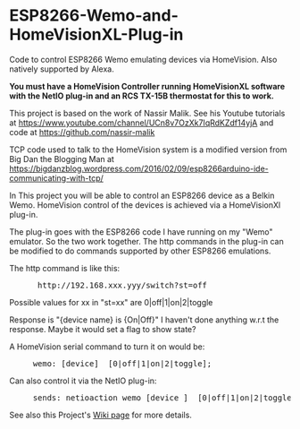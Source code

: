 # ESP8266-Wemo-and-HomeVisionXL-Plug-in

Code to control ESP8266 Wemo emulating devices via HomeVision. Also natively supported by Alexa.

<b>You must have a HomeVision Controller running HomeVisionXL software with the NetIO plug-in and an RCS TX-15B thermostat for this to work.</b>

This project is based on the work of Nassir Malik. See his Youtube tutorials at https://www.youtube.com/channel/UCn8v7OzXk7IqRdKZdf14yjA and code at https://github.com/nassir-malik

TCP code used to talk to the HomeVision system is a modified version from Big Dan the Blogging Man at https://bigdanzblog.wordpress.com/2016/02/09/esp8266arduino-ide-communicating-with-tcp/

In This project you will be able to control an ESP8266 device as a Belkin Wemo. HomeVision control of the devices is achieved via a HomeVisionXl plug-in.

The plug-in goes with the ESP8266 code I have running on my "Wemo" emulator. So the two work together.
The http commands in the plug-in can be modified to do commands supported by other ESP8266 emulations.

The http command is like this:
<pre>
      http://192.168.xxx.yyy/switch?st=off
</pre>
Possible values for xx in "st=xx" are  0|off|1|on|2|toggle

Response is "{device name} is {On|Off}"
I haven't done anything w.r.t the response. Maybe it would set a flag to show state?

A HomeVision serial command to turn it on would be:
<pre>
     wemo: [device]  [0|off|1|on|2|toggle];
</pre>
Can also control it via the NetIO plug-in:
<pre>
     sends: netioaction wemo [device ]  [0|off|1|on|2|toggle]
</pre>  
See also this Project's [Wiki page](https://github.com/rebel7580/ESP8266-Wemo-and-HomeVisionXL-Plug-in/wiki) for more details.
